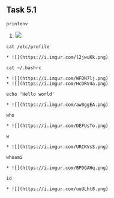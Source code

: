 ## Task 5.1

```
printenv
```

1) ![](https://i.imgur.com/hMguDI1.png)

```
cat /etc/profile
```
	* ![](https://i.imgur.com/l2jwuKk.png)

```
cat ~/.bashrc
```
	* ![](https://i.imgur.com/WFDN7lj.png)
	* ![](https://i.imgur.com/HcDRV4a.png)
```
echo 'Hello world'
```
	* ![](https://i.imgur.com/aw8ggEA.png)
```
who
```
	* ![](https://i.imgur.com/DEFUsTo.png)
```
w
```
	* ![](https://i.imgur.com/URCKVsS.png)
```
whoami
```
	* ![](https://i.imgur.com/BPDGAHq.png)
```
id
```
	* ![](https://i.imgur.com/uuULht8.png)
